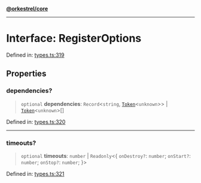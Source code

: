 [**@orkestrel/core**](../index.md)

***

# Interface: RegisterOptions

Defined in: [types.ts:319](https://github.com/orkestrel/core/blob/ccb170966790f428093f11a71a5646a6e842dbf9/src/types.ts#L319)

## Properties

### dependencies?

> `optional` **dependencies**: `Record`\<`string`, [`Token`](../type-aliases/Token.md)\<`unknown`\>\> \| [`Token`](../type-aliases/Token.md)\<`unknown`\>[]

Defined in: [types.ts:320](https://github.com/orkestrel/core/blob/ccb170966790f428093f11a71a5646a6e842dbf9/src/types.ts#L320)

***

### timeouts?

> `optional` **timeouts**: `number` \| `Readonly`\<\{ `onDestroy?`: `number`; `onStart?`: `number`; `onStop?`: `number`; \}\>

Defined in: [types.ts:321](https://github.com/orkestrel/core/blob/ccb170966790f428093f11a71a5646a6e842dbf9/src/types.ts#L321)
